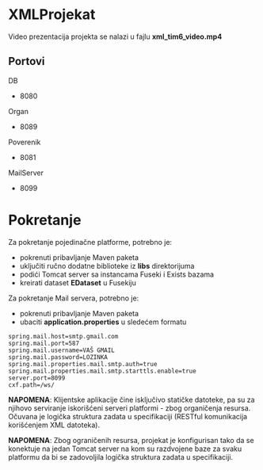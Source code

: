 # XMLProjekat

Video prezentacija projekta se nalazi u fajlu **xml_tim6_video.mp4** 

## Portovi

DB
- 8080

Organ
- 8089

Poverenik
- 8081

MailServer
- 8099

# Pokretanje

Za pokretanje pojedinačne platforme, potrebno je:
- pokrenuti pribavljanje Maven paketa
- uključiti ručno dodatne biblioteke iz **libs** direktorijuma
- podići Tomcat server sa instancama Fuseki i Exists bazama
- kreirati dataset **EDataset** u Fusekiju

Za pokretanje Mail servera, potrebno je:
- pokrenuti pribavljanje Maven paketa
- ubaciti **application.properties** u sledećem formatu

```
spring.mail.host=smtp.gmail.com
spring.mail.port=587
spring.mail.username=VAŠ GMAIL
spring.mail.password=LOZINKA
spring.mail.properties.mail.smtp.auth=true
spring.mail.properties.mail.smtp.starttls.enable=true
server.port=8099
cxf.path=/ws/
```

**NAPOMENA**: Klijentske aplikacije čine isključivo statičke datoteke, pa su za njihovo serviranje iskorišćeni serveri platformi - zbog organičenja resursa. Očuvana je logička struktura zadata u specifikaciji (RESTful komunikacija korišćenjem XML datoteka).

**NAPOMENA**: Zbog ograničenih resursa, projekat je konfigurisan tako da se konektuje na jedan Tomcat server na kom su razdvojene baze za svaku platformu da bi se zadovoljila logička struktura zadata u specifikaciji.
